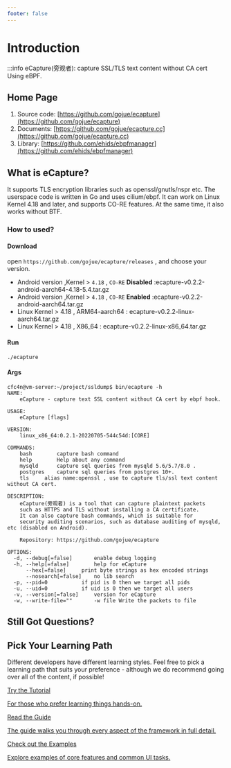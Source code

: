 ```yaml
---
footer: false
---
```


# Introduction

:::info eCapture(旁观者):  capture SSL/TLS text content without CA cert Using eBPF.

## Home Page

1. Source code: [https://github.com/gojue/ecapture](https://github.com/gojue/ecapture)
2. Documents: [https://github.com/gojue/ecapture.cc](https://github.com/gojue/ecapture.cc)
3. Library: [https://github.com/ehids/ebpfmanager](https://github.com/ehids/ebpfmanager)


## What is eCapture?
It supports TLS encryption libraries such as openssl/gnutls/nspr etc. The userspace code is written in Go and uses cilium/ebpf. It can work on Linux Kernel 4.18 and later, and supports CO-RE features. At the same time, it also works without BTF.

### How to used?

#### Download

open `https://github.com/gojue/ecapture/releases` , and choose your version.

* Android version ,Kernel > `4.18` , `CO-RE` **Disabled** :ecapture-v0.2.2-android-aarch64-4.18-5.4.tar.gz
* Android version ,Kernel > `4.18` , `CO-RE` **Enabled** :ecapture-v0.2.2-android-aarch64.tar.gz
* Linux Kernel > 4.18 , ARM64-aarch64 : ecapture-v0.2.2-linux-aarch64.tar.gz
* Linux Kernel > 4.18 , X86_64 : ecapture-v0.2.2-linux-x86_64.tar.gz

#### Run

```shell
./ecapture 
```

#### Args
```shell
cfc4n@vm-server:~/project/ssldump$ bin/ecapture -h
NAME:
	eCapture - capture text SSL content without CA cert by ebpf hook.

USAGE:
	eCapture [flags]

VERSION:
	linux_x86_64:0.2.1-20220705-544c54d:[CORE]

COMMANDS:
	bash		capture bash command
	help		Help about any command
	mysqld		capture sql queries from mysqld 5.6/5.7/8.0 .
	postgres	capture sql queries from postgres 10+.
	tls		alias name:openssl , use to capture tls/ssl text content without CA cert.

DESCRIPTION:
	eCapture(旁观者) is a tool that can capture plaintext packets
	such as HTTPS and TLS without installing a CA certificate.
	It can also capture bash commands, which is suitable for
	security auditing scenarios, such as database auditing of mysqld, etc (disabled on Android).

	Repository: https://github.com/gojue/ecapture

OPTIONS:
  -d, --debug[=false]		enable debug logging
  -h, --help[=false]		help for eCapture
      --hex[=false]		print byte strings as hex encoded strings
      --nosearch[=false]	no lib search
  -p, --pid=0			if pid is 0 then we target all pids
  -u, --uid=0			if uid is 0 then we target all users
  -v, --version[=false]		version for eCapture
  -w, --write-file=""		-w file Write the packets to file
```


## Still Got Questions?

[//]: # ([comment]: <> TODO: dead link)
[comment]: <> (More Detail [Quick-Start]&#40;/guide/quick-start&#41;.)

## Pick Your Learning Path

Different developers have different learning styles. Feel free to pick a learning path that suits your preference - although we do recommend going over all of the content, if possible!

<div class="vt-box-container next-steps">
  <a class="vt-box" href="/tutorial/">
    <p class="next-steps-link">Try the Tutorial</p>
    <p class="next-steps-caption">For those who prefer learning things hands-on.</p>
  </a>
  <a class="vt-box" href="/guide/quick-start.html">
    <p class="next-steps-link">Read the Guide</p>
    <p class="next-steps-caption">The guide walks you through every aspect of the framework in full detail.</p>
  </a>
  <a class="vt-box" href="/examples/">
    <p class="next-steps-link">Check out the Examples</p>
    <p class="next-steps-caption">Explore examples of core features and common UI tasks.</p>
  </a>
</div>
